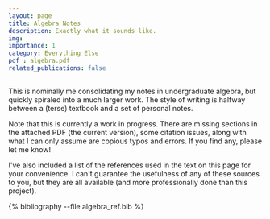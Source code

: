 ```yaml
---
layout: page
title: Algebra Notes
description: Exactly what it sounds like.
img:
importance: 1
category: Everything Else
pdf : algebra.pdf
related_publications: false
---
```


This is nominally me consolidating my notes in undergraduate algebra, but quickly spiraled into a much larger work. The style of writing is halfway between a (terse) textbook and a set of personal notes.

Note that this is currently a work in progress. There are missing sections in the attached PDF (the current version), some citation issues, along with what I can only assume are copious typos and errors. If you find any, please let me know!

I've also included a list of the references used in the text on this page for your convenience. I can't guarantee the usefulness of any of these sources to you, but they are all available (and more professionally done than this project).

<div class="publications">

{% bibliography --file algebra_ref.bib %}

</div>
